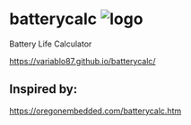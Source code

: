 # batterycalc ![logo](/home/norbert_hesse/git/batterycalc/img/icons/icon-72x72.png)
Battery Life Calculator

https://variablo87.github.io/batterycalc/



## Inspired by:

https://oregonembedded.com/batterycalc.htm

